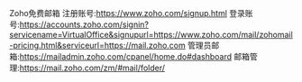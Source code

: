 Zoho免费邮箱
注册账号:https://www.zoho.com/signup.html
登录账号:https://accounts.zoho.com/signin?servicename=VirtualOffice&signupurl=https://www.zoho.com/mail/zohomail-pricing.html&serviceurl=https://mail.zoho.com
管理员邮箱:https://mailadmin.zoho.com/cpanel/home.do#dashboard
邮箱管理:https://mail.zoho.com/zm/#mail/folder/